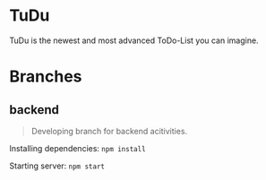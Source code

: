 # TuDu
TuDu is the newest and most advanced ToDo-List you can imagine.


# Branches

## backend
> Developing branch for backend acitivities.

Installing dependencies: `npm install`

Starting server: `npm start`